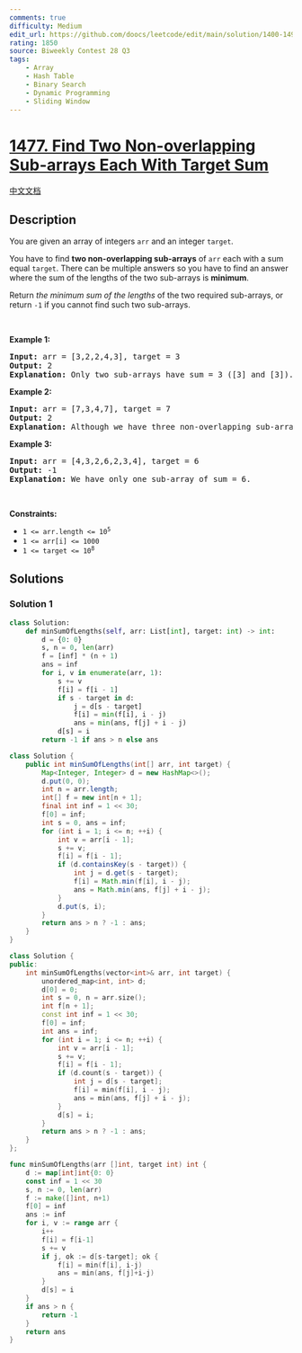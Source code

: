 ```yaml
---
comments: true
difficulty: Medium
edit_url: https://github.com/doocs/leetcode/edit/main/solution/1400-1499/1477.Find%20Two%20Non-overlapping%20Sub-arrays%20Each%20With%20Target%20Sum/README_EN.md
rating: 1850
source: Biweekly Contest 28 Q3
tags:
    - Array
    - Hash Table
    - Binary Search
    - Dynamic Programming
    - Sliding Window
---
```


<!-- problem:start -->

# [1477. Find Two Non-overlapping Sub-arrays Each With Target Sum](https://leetcode.com/problems/find-two-non-overlapping-sub-arrays-each-with-target-sum)

[中文文档](/solution/1400-1499/1477.Find%20Two%20Non-overlapping%20Sub-arrays%20Each%20With%20Target%20Sum/README.md)

## Description

<!-- description:start -->

<p>You are given an array of integers <code>arr</code> and an integer <code>target</code>.</p>

<p>You have to find <strong>two non-overlapping sub-arrays</strong> of <code>arr</code> each with a sum equal <code>target</code>. There can be multiple answers so you have to find an answer where the sum of the lengths of the two sub-arrays is <strong>minimum</strong>.</p>

<p>Return <em>the minimum sum of the lengths</em> of the two required sub-arrays, or return <code>-1</code> if you cannot find such two sub-arrays.</p>

<p>&nbsp;</p>
<p><strong class="example">Example 1:</strong></p>

<pre>
<strong>Input:</strong> arr = [3,2,2,4,3], target = 3
<strong>Output:</strong> 2
<strong>Explanation:</strong> Only two sub-arrays have sum = 3 ([3] and [3]). The sum of their lengths is 2.
</pre>

<p><strong class="example">Example 2:</strong></p>

<pre>
<strong>Input:</strong> arr = [7,3,4,7], target = 7
<strong>Output:</strong> 2
<strong>Explanation:</strong> Although we have three non-overlapping sub-arrays of sum = 7 ([7], [3,4] and [7]), but we will choose the first and third sub-arrays as the sum of their lengths is 2.
</pre>

<p><strong class="example">Example 3:</strong></p>

<pre>
<strong>Input:</strong> arr = [4,3,2,6,2,3,4], target = 6
<strong>Output:</strong> -1
<strong>Explanation:</strong> We have only one sub-array of sum = 6.
</pre>

<p>&nbsp;</p>
<p><strong>Constraints:</strong></p>

<ul>
	<li><code>1 &lt;= arr.length &lt;= 10<sup>5</sup></code></li>
	<li><code>1 &lt;= arr[i] &lt;= 1000</code></li>
	<li><code>1 &lt;= target &lt;= 10<sup>8</sup></code></li>
</ul>

<!-- description:end -->

## Solutions

<!-- solution:start -->

### Solution 1

<!-- tabs:start -->

```python
class Solution:
    def minSumOfLengths(self, arr: List[int], target: int) -> int:
        d = {0: 0}
        s, n = 0, len(arr)
        f = [inf] * (n + 1)
        ans = inf
        for i, v in enumerate(arr, 1):
            s += v
            f[i] = f[i - 1]
            if s - target in d:
                j = d[s - target]
                f[i] = min(f[i], i - j)
                ans = min(ans, f[j] + i - j)
            d[s] = i
        return -1 if ans > n else ans
```

```java
class Solution {
    public int minSumOfLengths(int[] arr, int target) {
        Map<Integer, Integer> d = new HashMap<>();
        d.put(0, 0);
        int n = arr.length;
        int[] f = new int[n + 1];
        final int inf = 1 << 30;
        f[0] = inf;
        int s = 0, ans = inf;
        for (int i = 1; i <= n; ++i) {
            int v = arr[i - 1];
            s += v;
            f[i] = f[i - 1];
            if (d.containsKey(s - target)) {
                int j = d.get(s - target);
                f[i] = Math.min(f[i], i - j);
                ans = Math.min(ans, f[j] + i - j);
            }
            d.put(s, i);
        }
        return ans > n ? -1 : ans;
    }
}
```

```cpp
class Solution {
public:
    int minSumOfLengths(vector<int>& arr, int target) {
        unordered_map<int, int> d;
        d[0] = 0;
        int s = 0, n = arr.size();
        int f[n + 1];
        const int inf = 1 << 30;
        f[0] = inf;
        int ans = inf;
        for (int i = 1; i <= n; ++i) {
            int v = arr[i - 1];
            s += v;
            f[i] = f[i - 1];
            if (d.count(s - target)) {
                int j = d[s - target];
                f[i] = min(f[i], i - j);
                ans = min(ans, f[j] + i - j);
            }
            d[s] = i;
        }
        return ans > n ? -1 : ans;
    }
};
```

```go
func minSumOfLengths(arr []int, target int) int {
	d := map[int]int{0: 0}
	const inf = 1 << 30
	s, n := 0, len(arr)
	f := make([]int, n+1)
	f[0] = inf
	ans := inf
	for i, v := range arr {
		i++
		f[i] = f[i-1]
		s += v
		if j, ok := d[s-target]; ok {
			f[i] = min(f[i], i-j)
			ans = min(ans, f[j]+i-j)
		}
		d[s] = i
	}
	if ans > n {
		return -1
	}
	return ans
}
```

<!-- tabs:end -->

<!-- solution:end -->

<!-- problem:end -->
